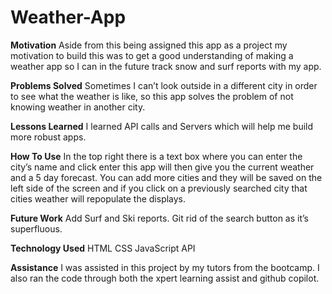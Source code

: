 # Weather-App

**Motivation**
Aside from this being assigned this app as a project my motivation to build this was to get a good understanding of making a weather app so I can in the future track snow and surf reports with my app.

**Problems Solved**
Sometimes I can’t look outside in a different city in order to see what the weather is like, so this app solves the problem of not knowing weather in another city.  
 
**Lessons Learned**
I learned API calls and Servers which will help me build more robust apps.

**How To Use**
In the top right there is a text box where you can enter the city’s name and click enter this app will then give you the current weather and a 5 day forecast. You can add more cities and they will be saved on the left side of the screen and if you click on a previously searched city that cities weather will repopulate the displays.

**Future Work**
Add Surf and Ski reports. Git rid of the search button as it’s superfluous.

**Technology Used**
HTML CSS JavaScript API 

**Assistance**
I was assisted in this project by my tutors from the bootcamp. I also ran the code through both the xpert learning assist and github copilot. 

